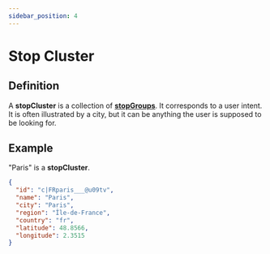 ```yaml
---
sidebar_position: 4
---
```


# Stop Cluster

## Definition
A **stopCluster** is a collection of **[stopGroups](./stop-group.md)**. It corresponds to a user intent. It is often illustrated by a city, but it can be anything the user is supposed to be looking for.


## Example
"Paris" is a **stopCluster**.
```json
{
  "id": "c|FRparis___@u09tv",
  "name": "Paris",
  "city": "Paris",
  "region": "Île-de-France",
  "country": "fr",
  "latitude": 48.8566,
  "longitude": 2.3515
}
```